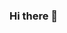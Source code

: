 ### Hi there 👋

<!--
**tanograll/tanograll** is a ✨ _special_ ✨ repository because its `README.md` (this file) appears on your GitHub profile.

Alguma coisas sobre min:

- 🔭 I’m currently working on VS...
- 🌱 I’m currently learning progammation Visual studio...
- 👯 I’m looking to collaborate on anything...
- 🤔 I’m looking for help with ...
- 💬 Ask me about anything ...
- 📫 How to reach me: ...
- 😄 Pronouns:sousa ...
- ⚡ Fun fact:I have a cs-go server ...
-->

